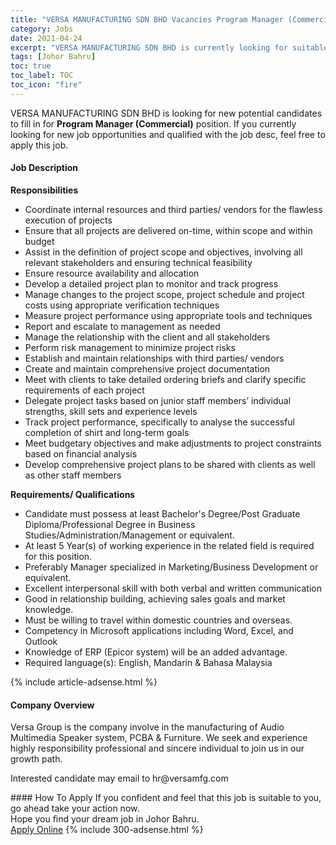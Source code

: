 ```yaml
---
title: "VERSA MANUFACTURING SDN BHD Vacancies Program Manager (Commercial)" 
category: Jobs 
date: 2021-04-24 
excerpt: "VERSA MANUFACTURING SDN BHD is currently looking for suitable person to fill in the Program Manager (Commercial) which based in Johor Bahru" 
tags: [Johor Bahru] 
toc: true 
toc_label: TOC 
toc_icon: "fire" 
--- 
```


<p>VERSA MANUFACTURING SDN BHD is looking for new potential candidates to fill in for <b>Program Manager (Commercial)</b> position. If you currently looking for new job opportunities and qualified with the job desc, feel free to apply this job.
</p><div><div><h4>Job Description</h4></div><div><div><span><div><p><strong>Responsibilities</strong></p><ul><li>Coordinate internal resources and third parties/ vendors for the flawless execution of projects</li><li>Ensure that all projects are delivered on-time, within scope and within budget</li><li>Assist in the definition of project scope and objectives, involving all relevant stakeholders and ensuring technical feasibility</li><li>Ensure resource availability and allocation</li><li>Develop a detailed project plan to monitor and track progress</li><li>Manage changes to the project scope, project schedule and project costs using appropriate verification techniques</li><li>Measure project performance using appropriate tools and techniques</li><li>Report and escalate to management as needed</li><li>Manage the relationship with the client and all stakeholders</li><li>Perform risk management to minimize project risks</li><li>Establish and maintain relationships with third parties/ vendors</li><li>Create and maintain comprehensive project documentation</li><li>Meet with clients to take detailed ordering briefs and clarify specific requirements of each project</li><li>Delegate project tasks based on junior staff members&#8217; individual strengths, skill sets and experience levels</li><li>Track project performance, specifically to analyse the successful completion of shirt and long-term goals</li><li>Meet budgetary objectives and make adjustments to project constraints based on financial analysis</li><li>Develop comprehensive project plans to be shared with clients as well as other staff members</li></ul><p><strong>Requirements/ Qualifications</strong></p><ul><li>Candidate must possess at least Bachelor's Degree/Post Graduate Diploma/Professional Degree in Business Studies/Administration/Management or equivalent.</li><li>At least 5&#160;Year(s) of working experience in the related field is required for this position.</li><li>Preferably Manager specialized in Marketing/Business Development or equivalent.</li><li>Excellent interpersonal skill with both verbal and written communication</li><li>Good in relationship building, achieving sales goals and market knowledge.</li><li>Must be willing to travel within domestic countries and overseas.</li><li>Competency in Microsoft applications including Word, Excel, and Outlook</li><li>Knowledge of ERP (Epicor system) will be an added advantage.</li><li>Required language(s): English, Mandarin &amp; Bahasa Malaysia</li></ul></div></span></div></div></div> 
{% include article-adsense.html %} 
<div><div><h4>Company Overview</h4></div><div><div><span><div><p>Versa Group&#160;is the company involve in the manufacturing of Audio Multimedia Speaker system, PCBA &amp; Furniture. We seek and experience highly responsibility professional and sincere individual to join us in our growth path.</p><p>Interested candidate may email to hr@versamfg.com</p></div></span></div></div></div> 
#### How To Apply 
If you confident and feel that this job is suitable to you, go ahead take your action now. <br/> 
Hope you find your dream job in Johor Bahru. <br/> 
<a href="https://www.jobstreet.com.my/en/job/program-manager-commercial-4529150?jobId=jobstreet-my-job-4529150&" class="btn btn--info" target="_blank" rel="nofollow noopenner">Apply Online</a> 
{% include 300-adsense.html %} 